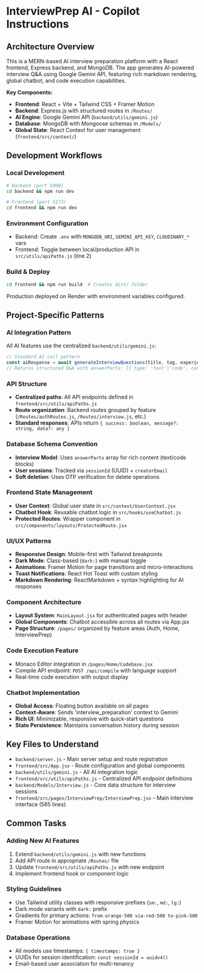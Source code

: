 # InterviewPrep AI - Copilot Instructions

## Architecture Overview

This is a MERN-based AI interview preparation platform with a React frontend, Express backend, and MongoDB. The app generates AI-powered interview Q&A using Google Gemini API, featuring rich markdown rendering, global chatbot, and code execution capabilities.

**Key Components:**
- **Frontend**: React + Vite + Tailwind CSS + Framer Motion
- **Backend**: Express.js with structured routes in `/Routes/`
- **AI Engine**: Google Gemini API (`backend/utils/gemini.js`)
- **Database**: MongoDB with Mongoose schemas in `/Models/`
- **Global State**: React Context for user management (`frontend/src/context/`)

## Development Workflows

### Local Development
```bash
# Backend (port 5000)
cd backend && npm run dev

# Frontend (port 5173)  
cd frontend && npm run dev
```

### Environment Configuration
- Backend: Create `.env` with `MONGODB_URI`, `GEMINI_API_KEY`, `CLOUDINARY_*` vars
- Frontend: Toggle between local/production API in `src/utils/apiPaths.js` (line 2)

### Build & Deploy
```bash
cd frontend && npm run build  # Creates dist/ folder
```
Production deployed on Render with environment variables configured.

## Project-Specific Patterns

### AI Integration Pattern
All AI features use the centralized `backend/utils/gemini.js`:
```javascript
// Standard AI call pattern
const aiResponse = await generateInterviewQuestions(title, tag, experience, desc);
// Returns structured Q&A with answerParts: [{ type: 'text'|'code', content: string }]
```

### API Structure
- **Centralized paths**: All API endpoints defined in `frontend/src/utils/apiPaths.js`
- **Route organization**: Backend routes grouped by feature (`/Routes/authRoutes.js`, `/Routes/interview.js`, etc.)
- **Standard responses**: APIs return `{ success: boolean, message?: string, data?: any }`

### Database Schema Convention
- **Interview Model**: Uses `answerParts` array for rich content (text/code blocks)
- **User sessions**: Tracked via `sessionId` (UUID) + `creatorEmail`
- **Soft deletion**: Uses OTP verification for delete operations

### Frontend State Management
- **User Context**: Global user state in `src/context/UserContext.jsx`
- **Chatbot Hook**: Reusable chatbot logic in `src/hooks/useChatbot.js`
- **Protected Routes**: Wrapper component in `src/components/layouts/ProtectedRoute.jsx`

### UI/UX Patterns
- **Responsive Design**: Mobile-first with Tailwind breakpoints
- **Dark Mode**: Class-based (`dark:`) with manual toggle
- **Animations**: Framer Motion for page transitions and micro-interactions
- **Toast Notifications**: React Hot Toast with custom styling
- **Markdown Rendering**: ReactMarkdown + syntax highlighting for AI responses

### Component Architecture
- **Layout System**: `MainLayout.jsx` for authenticated pages with header
- **Global Components**: Chatbot accessible across all routes via App.jsx
- **Page Structure**: `/pages/` organized by feature areas (Auth, Home, InterviewPrep)

### Code Execution Feature
- Monaco Editor integration in `/pages/Home/Codebase.jsx`
- Compile API endpoint: `POST /api/compile` with language support
- Real-time code execution with output display

### Chatbot Implementation
- **Global Access**: Floating button available on all pages
- **Context-Aware**: Sends 'interview_preparation' context to Gemini
- **Rich UI**: Minimizable, responsive with quick-start questions
- **State Persistence**: Maintains conversation history during session

## Key Files to Understand

- `backend/server.js` - Main server setup and route registration
- `frontend/src/App.jsx` - Route configuration and global components
- `backend/utils/gemini.js` - All AI integration logic
- `frontend/src/utils/apiPaths.js` - Centralized API endpoint definitions
- `backend/Models/Interview.js` - Core data structure for interview sessions
- `frontend/src/pages/InterviewPrep/InterviewPrep.jsx` - Main interview interface (565 lines)

## Common Tasks

### Adding New AI Features
1. Extend `backend/utils/gemini.js` with new functions
2. Add API route in appropriate `/Routes/` file
3. Update `frontend/src/utils/apiPaths.js` with new endpoint
4. Implement frontend hook or component logic

### Styling Guidelines
- Use Tailwind utility classes with responsive prefixes (`sm:`, `md:`, `lg:`)
- Dark mode variants with `dark:` prefix
- Gradients for primary actions: `from-orange-500 via-red-500 to-pink-500`
- Framer Motion for animations with spring physics

### Database Operations
- All models use timestamps: `{ timestamps: true }`
- UUIDs for session identification: `const sessionId = uuidv4()`
- Email-based user association for multi-tenancy
